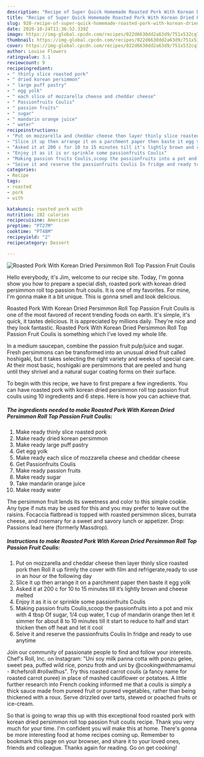 ```yaml
---
description: "Recipe of Super Quick Homemade Roasted Pork With Korean Dried Persimmon Roll Top Passion Fruit Coulis"
title: "Recipe of Super Quick Homemade Roasted Pork With Korean Dried Persimmon Roll Top Passion Fruit Coulis"
slug: 920-recipe-of-super-quick-homemade-roasted-pork-with-korean-dried-persimmon-roll-top-passion-fruit-coulis
date: 2020-10-24T11:36:52.339Z
image: https://img-global.cpcdn.com/recipes/022d6630dd2a63d9/751x532cq70/roasted-pork-with-korean-dried-persimmon-roll-top-passion-fruit-coulis-recipe-main-photo.jpg
thumbnail: https://img-global.cpcdn.com/recipes/022d6630dd2a63d9/751x532cq70/roasted-pork-with-korean-dried-persimmon-roll-top-passion-fruit-coulis-recipe-main-photo.jpg
cover: https://img-global.cpcdn.com/recipes/022d6630dd2a63d9/751x532cq70/roasted-pork-with-korean-dried-persimmon-roll-top-passion-fruit-coulis-recipe-main-photo.jpg
author: Louise Flowers
ratingvalue: 3.1
reviewcount: 9
recipeingredient:
- " thinly slice roasted pork"
- " dried korean persimmon"
- " large puff pastry"
- " egg yolk"
- " each slice of mozzarella cheese and cheddar cheese"
- " Passionfruits Coulis"
- " passion fruits"
- " sugar"
- " mandarin orange juice"
- " water"
recipeinstructions:
- "Put on mozzarella and cheddar cheese then layer thinly slice roasted pork then Roll it up firmly the cover with film and refrigerate,ready to use in an hour or the following day"
- "Slice it up then arrange it on a parchment paper then baste it egg yolk"
- "Asked it at 200 c for 10 to 15 minutes till it’s lightly brown and cheese melted"
- "Enjoy it as it is or sprinkle some passionfruits Coulis"
- "Making passion fruits Coulis,scoop the passionfruits into a pot and mix with 4 tbsp Of sugar, 1/4 cup water, 1 cup of mandarin orange then let it simmer for about 8 to 10 minutes till it start to reduce to half and start thicken then off heat and let it cool"
- "Seive it and reserve the passionfruits Coulis In fridge and ready to use anytime"
categories:
- Recipe
tags:
- roasted
- pork
- with

katakunci: roasted pork with 
nutrition: 282 calories
recipecuisine: American
preptime: "PT27M"
cooktime: "PT48M"
recipeyield: "2"
recipecategory: Dessert

---
```



![Roasted Pork With Korean Dried Persimmon Roll Top Passion Fruit Coulis](https://img-global.cpcdn.com/recipes/022d6630dd2a63d9/751x532cq70/roasted-pork-with-korean-dried-persimmon-roll-top-passion-fruit-coulis-recipe-main-photo.jpg)

Hello everybody, it's Jim, welcome to our recipe site. Today, I'm gonna show you how to prepare a special dish, roasted pork with korean dried persimmon roll top passion fruit coulis. It is one of my favorites. For mine, I'm gonna make it a bit unique. This is gonna smell and look delicious.

Roasted Pork With Korean Dried Persimmon Roll Top Passion Fruit Coulis is one of the most favored of recent trending foods on earth. It's simple, it's quick, it tastes delicious. It is appreciated by millions daily. They're nice and they look fantastic. Roasted Pork With Korean Dried Persimmon Roll Top Passion Fruit Coulis is something which I've loved my whole life.

In a medium saucepan, combine the passion fruit pulp/juice and sugar. Fresh persimmons can be transformed into an unusual dried fruit called hoshigaki, but it takes selecting the right variety and weeks of special care. At their most basic, hoshigaki are persimmons that are peeled and hung until they shrivel and a natural sugar coating forms on their surface.


To begin with this recipe, we have to first prepare a few ingredients. You can have roasted pork with korean dried persimmon roll top passion fruit coulis using 10 ingredients and 6 steps. Here is how you can achieve that.

<!--inarticleads1-->

##### The ingredients needed to make Roasted Pork With Korean Dried Persimmon Roll Top Passion Fruit Coulis:

1. Make ready  thinly slice roasted pork
1. Make ready  dried korean persimmon
1. Make ready  large puff pastry
1. Get  egg yolk
1. Make ready  each slice of mozzarella cheese and cheddar cheese
1. Get  Passionfruits Coulis
1. Make ready  passion fruits
1. Make ready  sugar
1. Take  mandarin orange juice
1. Make ready  water


The persimmon fruit lends its sweetness and color to this simple cookie. Any type if nuts may be used for this and you may prefer to leave out the raisins. Focaccia flatbread is topped with roasted persimmon slices, burrata cheese, and rosemary for a sweet and savory lunch or appetizer. Drop: Passions lead here (formerly Massdrop). 

<!--inarticleads2-->

##### Instructions to make Roasted Pork With Korean Dried Persimmon Roll Top Passion Fruit Coulis:

1. Put on mozzarella and cheddar cheese then layer thinly slice roasted pork then Roll it up firmly the cover with film and refrigerate,ready to use in an hour or the following day
1. Slice it up then arrange it on a parchment paper then baste it egg yolk
1. Asked it at 200 c for 10 to 15 minutes till it’s lightly brown and cheese melted
1. Enjoy it as it is or sprinkle some passionfruits Coulis
1. Making passion fruits Coulis,scoop the passionfruits into a pot and mix with 4 tbsp Of sugar, 1/4 cup water, 1 cup of mandarin orange then let it simmer for about 8 to 10 minutes till it start to reduce to half and start thicken then off heat and let it cool
1. Seive it and reserve the passionfruits Coulis In fridge and ready to use anytime


Join our community of passionate people to find and follow your interests. Chef&#39;s Roll, Inc. on Instagram: &#34;Uni soy milk panna cotta with ponzu gelee, sweet pea, puffed wild rice, ponzu froth and uni by @cookingwithmamamui - #chefsroll #rollwithus&#34;. Try this roasted carrot coulis (a fancy name for roasted carrot puree) in place of mashed cauliflower or potatoes. A little further research into French cooking informed me that a coulis is simply a thick sauce made from pureed fruit or pureed vegetables, rather than being thickened with a roux. Serve drizzled over tarts, stewed or poached fruits or ice-cream. 

So that is going to wrap this up with this exceptional food roasted pork with korean dried persimmon roll top passion fruit coulis recipe. Thank you very much for your time. I'm confident you will make this at home. There's gonna be more interesting food at home recipes coming up. Remember to bookmark this page on your browser, and share it to your loved ones, friends and colleague. Thanks again for reading. Go on get cooking!
